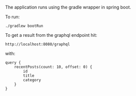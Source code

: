 The application runs using the gradle wrapper in spring boot.

To run:
```
./gradlew bootRun
```

To get a result from the graphql endpoint hit:
```
http://localhost:8080/graphql
```
with:
```
query {
    recentPosts(count: 10, offset: 0) {
        id
        title
        category
    }
}
```